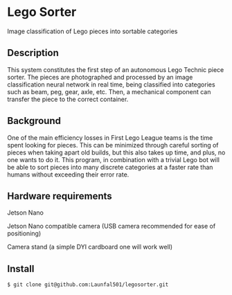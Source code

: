 # Lego Sorter
Image classification of Lego pieces into sortable categories

## Description
This system constitutes the first step of an autonomous Lego Technic piece sorter. The pieces are photographed and processed by an image classification neural network in real time, being classified into categories such as beam, peg, gear, axle, etc. Then, a mechanical component can transfer the piece to the correct container.

## Background
One of the main efficiency losses in First Lego League teams is the time spent looking for pieces. This can be minimized through careful sorting of pieces when taking apart old builds, but this also takes up time, and plus, no one wants to do it. This program, in combination with a trivial Lego bot will be able to sort pieces into many discrete categories at a faster rate than humans without exceeding their error rate.

## Hardware requirements
Jetson Nano

Jetson Nano compatible camera (USB camera recommended for ease of positioning)

Camera stand (a simple DYI cardboard one will work well)

## Install
```
$ git clone git@github.com:Launfal501/legosorter.git
```

